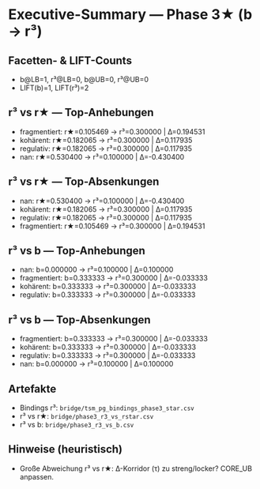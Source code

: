 # Executive-Summary — Phase 3★ (b → r³)

## Facetten- & LIFT-Counts
- b@LB=1, r³@LB=0, b@UB=0, r³@UB=0
- LIFT(b)=1, LIFT(r³)=2

## r³ vs r★ — Top-Anhebungen
- fragmentiert: r★=0.105469 → r³=0.300000 | Δ=0.194531
- kohärent: r★=0.182065 → r³=0.300000 | Δ=0.117935
- regulativ: r★=0.182065 → r³=0.300000 | Δ=0.117935
- nan: r★=0.530400 → r³=0.100000 | Δ=-0.430400

## r³ vs r★ — Top-Absenkungen
- nan: r★=0.530400 → r³=0.100000 | Δ=-0.430400
- kohärent: r★=0.182065 → r³=0.300000 | Δ=0.117935
- regulativ: r★=0.182065 → r³=0.300000 | Δ=0.117935
- fragmentiert: r★=0.105469 → r³=0.300000 | Δ=0.194531

## r³ vs b — Top-Anhebungen
- nan: b=0.000000 → r³=0.100000 | Δ=0.100000
- fragmentiert: b=0.333333 → r³=0.300000 | Δ=-0.033333
- kohärent: b=0.333333 → r³=0.300000 | Δ=-0.033333
- regulativ: b=0.333333 → r³=0.300000 | Δ=-0.033333

## r³ vs b — Top-Absenkungen
- fragmentiert: b=0.333333 → r³=0.300000 | Δ=-0.033333
- kohärent: b=0.333333 → r³=0.300000 | Δ=-0.033333
- regulativ: b=0.333333 → r³=0.300000 | Δ=-0.033333
- nan: b=0.000000 → r³=0.100000 | Δ=0.100000

## Artefakte
- Bindings r³: `bridge/tsm_pg_bindings_phase3_star.csv`
- r³ vs r★: `bridge/phase3_r3_vs_rstar.csv`
- r³ vs b:  `bridge/phase3_r3_vs_b.csv`

## Hinweise (heuristisch)
- Große Abweichung r³ vs r★: Δ-Korridor (τ) zu streng/locker? CORE_UB anpassen.